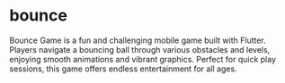 # bounce

Bounce Game is a fun and challenging mobile game built with Flutter. Players navigate a bouncing ball through various obstacles and levels, enjoying smooth animations and vibrant graphics. Perfect for quick play sessions, this game offers endless entertainment for all ages.
